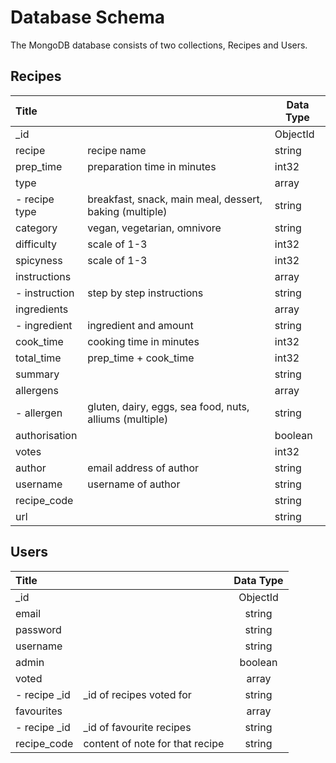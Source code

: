 # Database Schema

The MongoDB database consists of two collections, Recipes and Users.

## Recipes

| Title         |                                                         | Data Type |
| :------------ | :------------------------------------------------------ | --------- |
| _id           |                                                         | ObjectId  |
| recipe        | recipe name                                             | string    |
| prep_time     | preparation time in minutes                             | int32     |
| type          |                                                         | array     |
| - recipe type | breakfast, snack, main meal, dessert, baking (multiple) | string    |
| category      | vegan, vegetarian, omnivore                             | string    |
| difficulty    | scale of 1-3                                            | int32     |
| spicyness     | scale of 1-3                                            | int32     |
| instructions  |                                                         | array     |
| - instruction | step by step instructions                               | string    |
| ingredients   |                                                         | array     |
| - ingredient  | ingredient and amount                                   | string    |
| cook_time     | cooking time in minutes                                 | int32     |
| total_time    | prep_time + cook_time                                   | int32     |
| summary       |                                                         | string    |
| allergens     |                                                         | array     |
| - allergen    | gluten, dairy, eggs, sea food, nuts, alliums (multiple) | string    |
| authorisation |                                                         | boolean   |
| votes         |                                                         | int32     |
| author        | email address of author                                 | string    |
| username      | username of author                                      | string    |
| recipe_code   |                                                         | string    |
| url           |                                                         | string    |



## Users

| Title        |                                 | Data Type |
| :----------- | ------------------------------- | :-------: |
| _id          |                                 | ObjectId  |
| email        |                                 |  string   |
| password     |                                 |  string   |
| username     |                                 |  string   |
| admin        |                                 |  boolean  |
| voted        |                                 |   array   |
| - recipe _id | _id of recipes voted for        |  string   |
| favourites   |                                 |   array   |
| - recipe _id | _id of favourite recipes        |  string   |
| recipe_code  | content of note for that recipe |  string   |

